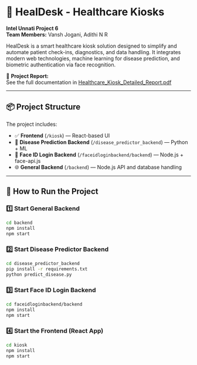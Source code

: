 # 🏥 HealDesk - Healthcare Kiosks  
**Intel Unnati Project 6**  
**Team Members:** Vansh Jogani, Adithi N R

HealDesk is a smart healthcare kiosk solution designed to simplify and automate patient check-ins, diagnostics, and data handling. It integrates modern web technologies, machine learning for disease prediction, and biometric authentication via face recognition.

📄 **Project Report:**  
See the full documentation in [Healthcare_Kiosk_Detailed_Report.pdf](./Healthcare_Kiosk_Detailed_Report.pdf)

---

## 📦 Project Structure

The project includes:
- ✅ **Frontend** (`/kiosk`) — React-based UI
- 🧠 **Disease Prediction Backend** (`/disease_predictor_backend`) — Python + ML
- 🔐 **Face ID Login Backend** (`/faceidloginbackend/backend`) — Node.js + face-api.js
- 🌐 **General Backend** (`/backend`) — Node.js API and database handling

---

## 🚀 How to Run the Project

### 1️⃣ Start General Backend

```bash
cd backend
npm install
npm start
```
### 2️⃣ Start Disease Predictor Backend
```bash
cd disease_predictor_backend
pip install -r requirements.txt
python predict_disease.py
```

### 3️⃣ Start Face ID Login Backend
```bash
cd faceidloginbackend/backend
npm install
npm start
```

### 4️⃣ Start the Frontend (React App)
```bash
cd kiosk
npm install
npm start
```
